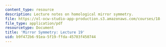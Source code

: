 ```yaml
---
content_type: resource
description: Lecture notes on homological mirror symmetry.
file: https://ol-ocw-studio-app-production.s3.amazonaws.com/courses/18-969-topics-in-geometry-mirror-symmetry-spring-2009/b9f472b691ea5f19ffda45703f450744_MIT18_969s09_lec19.pdf
file_type: application/pdf
resourcetype: Document
title: 'Mirror Symmetry: Lecture 19'
uid: b9f472b6-91ea-5f19-ffda-45703f450744
---
```

